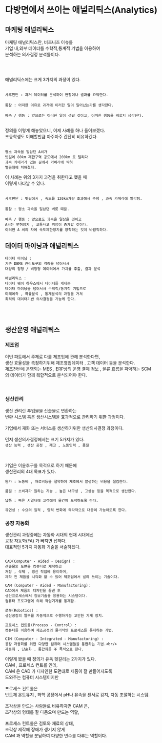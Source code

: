 # 다방면에서 쓰이는 애널리틱스(Analytics)

## 마케팅 애널리틱스

마케팅 애널리틱스란, 비즈니즈 이슈를<br/>
기업 내,외부 데이터를 수학적,통계적 기법을 이용하여<br/>
분석하는 의사결정 분석틀이다.<br/>

<br/>
<br/>

애널리틱스에는 크게 3가지의 과정이 있다.<br/>
<br/>

`사후판단 : 과거 데이터를 분석하여 현황이나 결과를 요약한다.`<br/><br/>
`통찰 : 어떠한 이유로 과거에 이러한 일이 일어났는가를 생각한다.`<br/><br/>
`예측 / 행동 : 앞으로는 이러한 일이 생길 것이고, 어떠한 행동을 취할지 생각한다.`<br/>


<br/>
정의를 이렇게 해놓았으니, 이제 사례를 하나 들어보겠다.<br/>
초등학생도 이해할만큼 아주아주 간단히 비유하겠다.<br/>
<br/>

```
평소 과속을 일삼던 A씨가
빗길에 80km 제한구역 공도에서 200km 로 달리다
과속 카메라가 있는 길에서 카메라에 찍혀
벌금형에 처해졌다.
```

이 사례는 위의 3가지 과정을 취한다고 했을 때<br/>
이렇게 나타날 수 있다.<br/>
<br/>

`사후판단 : 빗길에서 , 속도를 120km가량 초과해서 주행 , 과속 카메라에 발각됨.`<br/>
<br/>
`통찰 : 평소 과속을 일삼던 버릇 때문.`<br/>
<br/>
`예측 / 행동 : 앞으로도 과속을 일삼을 것이고`<br/>
`A씨는 면허정지 , 교통사고 위험이 증가할 것이다.`<br/>
`이러한 A 씨의 차에 속도제한장치를 장착하는 것이 바람직하다.`

## 데이터 마이닝과 애널리틱스

```
데이터 마이닝 :
기존 DBMS 관리도구의 역량을 넘어서서
대량의 정형 / 비정형 데이터에서 가치를 추출, 결과 분석
```



```
애널리틱스 :
데이터 웨어 하우스에서 데이터를 캐내는
데이터 마이닝을 넘어서서 수학적/통계적 기법으로
미래예측 , 확률분석 , 통계분석의 과정을 거쳐
최적의 데이터기반 의사결정을 가능케 한다.
```

<br/>
<br/>

## 생산운영 애널리틱스

### 제조업
이번 파트에서 주제로 다룰 제조업에 관해 분석한다면,<br/>
생산 효율성을 측정하기위해 제조영업데이터 , 고객 데이터 등을 분석한다.<br/>
제조전반에 운영되는 MES , ERP상의 운영 결제 정보 , 물류 흐름을 파악하는 SCM<br/>
의 데이터가 함께 복합적으로 분석되어야 한다.<br/>
<br/>
<br/>

### 생산관리
생산 관리란 투입물을 산출물로 변환하는<br/>
변환 시스템 혹은 생산시스템을 효과적으로 관리하기 위한 과정이다.<br/>
<br/>
기업에서 재화 또는 서비스를 생산하기위한 생산의사결정 과정이다.<br/>
<br/>
먼저 생산의사결정에서는 크기 5가지가 있다.<br/>
`생산 능력 , 생산 공정 , 재고 , 노동인력 , 품질`<br/>

<br/>
<br/>
기업은 이윤추구를 목적으로 하기 때문에<br/>
생산관리의 4대 목표가 있다.

```
원가 : 노동비 , 재료비등을 절약하여 제조에서 발생하는 비용을 절감한다.
```

```
품질 : 소비자가 원하는 기능 , 높은 내구성 , 고성능 등을 목적으로 생산한다.
```

```
납품 : 빠른 시일내에 고객에게 물건이 도착하도록 한다.
```

```
유연성 : 수요의 질적 , 양적 변화에 즉각작으로 대응이 가능하도록 한다.
```

### 공장 자동화

생산관리 과정중에는 자동화 시대의 현재 시대에선<br/>
공장 자동화(FA) 가 빠지면 섭하다.<br/>
대표적인 5가지 자동화 기술을 서술하겠다.<br/>
<br/>

```
CAD(Computer - Aided - Design) : 
산출물의 도면을 컴퓨터로 제작하고
저장 , 삭제 , 갱신 작업에 용이하며,
제작 전 제품을 시각화 할 수 있어 제조업에서 널리 쓰이는 기술이다.
```

```
CAM (Computer - Aided - Manufactoring): 
CAD에서 제품의 디자인을 끝낸 후
생산프로세스에서 정보기술을 응용하는 시스템이다.
컴퓨터 프로그램에 의해 작업기계를 통제함.
```

```
로봇(Robotics) : 
생산공정의 일부를 자동적으로 수행하게끔 고안한 기계 장치.
```

```
프로세스 컨트롤(Process - Control) :
컴퓨터를 이용하여 제조공정의 물리적인 프로세스를 통제하는 기법.
```

```
CIM (Computer - Integrated - Manufactoring) : 
공장 자동화를 위한 다양한 컴퓨터 시스템들을 통합하는 기법.<br/>
자동화 , 단순화 , 통합화를 주 목적으로 한다.
```

이렇게 봤을 때 정의가 유독 헷갈리는 2가지가 있다.<br/>
CAM , 프로세스 컨트롤 인데,<br/>
CAM 은 CAD 가 디자인한 도면대로 제품이 잘 만들어지도록<br/>
도와주는 컴퓨터 시스템이지만<br/>
<br/>
프로세스 컨트롤은<br/>
반도체 온도유지 , 화학 공장에서 pH나 유속을 센서로 감지, 자동 조절하는 시스템.<br/>
<br/>
조각상을 만드는 사람들로 비유하자면 CAM 은,<br/>
조각상의 형태를 잘 다듬으며 만드는 역할,<br/>
<br/>
프로세스 컨트롤은 점토와 재료의 상태,<br/>
조각상 제작에 장애가 생기지 않게<br/>
CAM 과 역할을 분담하여 다양한 변수를 다루는 역할이다.<br/>
<br/>
<br/>
    




